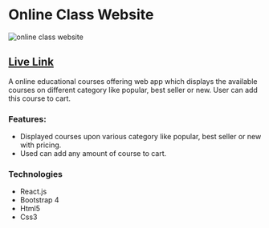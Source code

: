 # Online Class Website

![online class website](https://i.imgur.com/LK04JyV.png)
## [Live Link](https://ss-online-class-website.netlify.app)

A online educational courses offering web app which displays the available courses on different category like popular, best seller or new. User can add this course to cart.

### Features:
- Displayed courses upon various category like popular, best seller or new with pricing.
- Used can add any amount of course to cart.

### Technologies
- React.js
- Bootstrap 4
- Html5
- Css3
